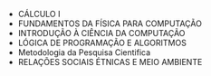 * CÁLCULO I	
* FUNDAMENTOS DA FÍSICA PARA COMPUTAÇÃO	
* INTRODUÇÃO À CIÊNCIA DA COMPUTAÇÃO	
* LÓGICA DE PROGRAMAÇÃO E ALGORITMOS	
* Metodologia da Pesquisa Cientifica	
* RELAÇÕES SOCIAIS ÉTNICAS E MEIO AMBIENTE	  

 
